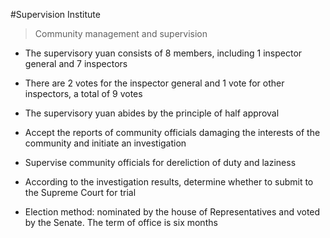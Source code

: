 #Supervision Institute

> Community management and supervision

* The supervisory yuan consists of 8 members, including 1 inspector general and 7 inspectors

* There are 2 votes for the inspector general and 1 vote for other inspectors, a total of 9 votes

* The supervisory yuan abides by the principle of half approval

* Accept the reports of community officials damaging the interests of the community and initiate an investigation

* Supervise community officials for dereliction of duty and laziness

* According to the investigation results, determine whether to submit to the Supreme Court for trial

* Election method: nominated by the house of Representatives and voted by the Senate. The term of office is six months
